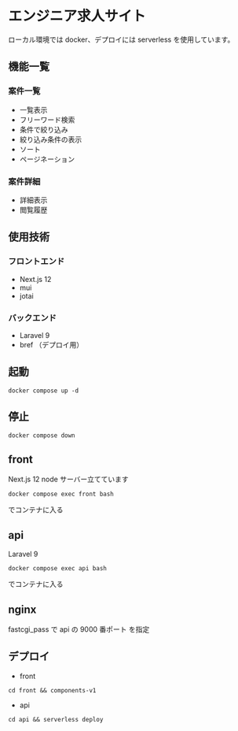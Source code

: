 # エンジニア求人サイト

ローカル環境では docker、デプロイには serverless を使用しています。

## 機能一覧

### 案件一覧

- 一覧表示
- フリーワード検索
- 条件で絞り込み
- 絞り込み条件の表示
- ソート
- ページネーション

### 案件詳細

- 詳細表示
- 閲覧履歴

## 使用技術

### フロントエンド

- Next.js 12
- mui
- jotai

### バックエンド

- Laravel 9
- bref （デプロイ用）

## 起動

```
docker compose up -d
```

## 停止

```
docker compose down
```

## front

Next.js 12
node サーバー立てています

```
docker compose exec front bash
```

でコンテナに入る

## api

Laravel 9

```
docker compose exec api bash
```

でコンテナに入る

## nginx

fastcgi_pass で api の 9000 番ポート を指定

## デプロイ

- front

```
cd front && components-v1
```

- api

```
cd api && serverless deploy
```

